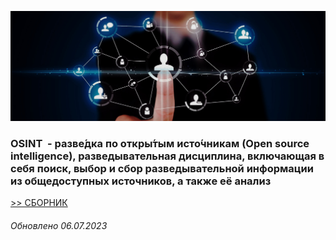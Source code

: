 ![alt text](image/02.jpg "Title")

### OSINT  - разве́дка по откры́тым исто́чникам (Open source intelligence), разведывательная дисциплина, включающая в себя поиск, выбор и сбор разведывательной информации из общедоступных источников, а также её анализ

[>> СБОРНИК](https://github.com/stirelshka8/OSINT/blob/main/index.md)

###### Обновлено 06.07.2023
